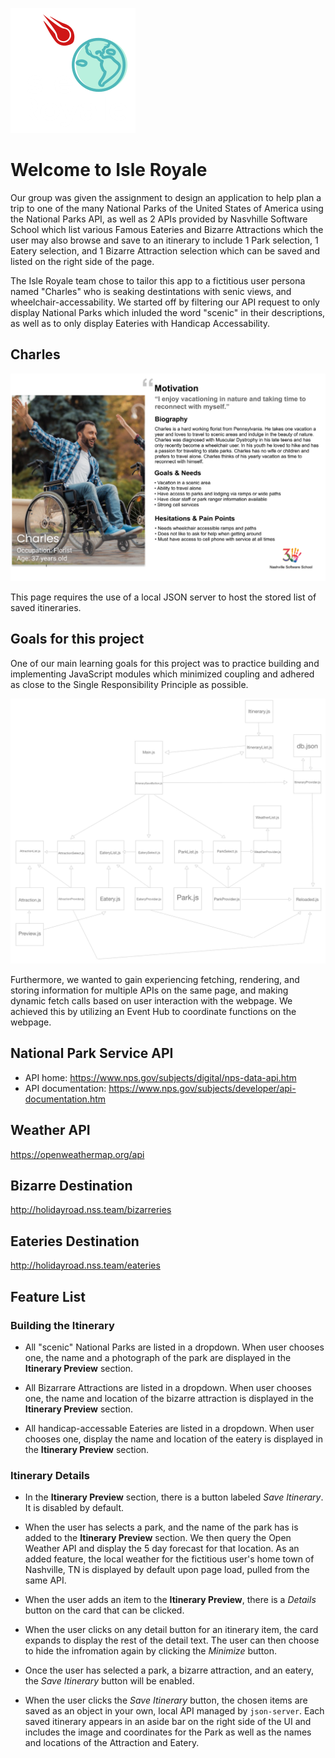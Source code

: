 ![](./images/nss-isle-royale-logo.png)

# Welcome to Isle Royale

Our group was given the assignment to design an application to help plan a trip to one of the many National Parks of the United States of America using the National Parks API, as well as 2 APIs provided by Nasvhille Software School which list various Famous Eateries and Bizarre Attractions which the user may also browse and save to an itinerary to include 1 Park selection, 1 Eatery selection, and 1 Bizarre Attraction selection which can be saved and listed on the right side of the page. 

The Isle Royale team chose to tailor this app to a fictitious user persona named "Charles" who is seaking destintations with senic views, and wheelchair-accessability. We started off by filtering our API request to only display National Parks which inluded the word "scenic" in their descriptions, as well as to only display Eateries with Handicap Accessability.

## Charles

![](./personas/persona-charles.png)


This page requires the use of a local JSON server to host the stored list of saved itineraries.


## Goals for this project

One of our main learning goals for this project was to practice building and implementing JavaScript modules which minimized coupling and adhered as close to the Single Responsibility Principle as possible.

![](./images/dependencyGraph.png)

Furthermore, we wanted to gain experiencing fetching, rendering, and storing information for multiple APIs on the same page, and making dynamic fetch calls based on user interaction with the webpage. We achieved this by utilizing an Event Hub to coordinate functions on the webpage. 

## National Park Service API

* API home: https://www.nps.gov/subjects/digital/nps-data-api.htm
* API documentation: https://www.nps.gov/subjects/developer/api-documentation.htm

## Weather API

https://openweathermap.org/api

## Bizarre Destination

http://holidayroad.nss.team/bizarreries

## Eateries Destination

http://holidayroad.nss.team/eateries

## Feature List

### Building the Itinerary

* All "scenic" National Parks are listed in a dropdown. When user chooses one, the name and a photograph of the park are displayed in the **Itinerary Preview** section.

* All Bizarrare Attractions are listed in a dropdown. When user chooses one, the name and location of the bizarre attraction is displayed in the **Itinerary Preview** section.

* All handicap-accessable Eateries are listed in a dropdown. When user chooses one, display the name and location of the eatery is displayed in the **Itinerary Preview** section.

### Itinerary Details

* In the **Itinerary Preview** section, there is a button labeled _Save Itinerary_. It is disabled by default.

* When the user has selects a park, and the name of the park has is added to the **Itinerary Preview** section. We then query the Open Weather API and display the 5 day forecast for that location. As an added feature, the local weather for the fictitious user's home town of Nashville, TN is displayed by default upon page load, pulled from the same API.

* When the user adds an item to the **Itinerary Preview**, there is a _Details_ button on the card that can be clicked.

* When the user clicks on any detail button for an itinerary item, the card expands to display the rest of the detail text. The user can then choose to hide the infromation again by clicking the _Minimize_ button.

* Once the user has selected a park, a bizarre attraction, and an eatery, the _Save Itinerary_ button will be enabled.

* When the user clicks the _Save Itinerary_ button, the chosen items are saved as an object in your own, local API managed by `json-server`. Each saved itinerary appears in an aside bar on the right side of the UI and includes the image and coordinates for the Park as well as the names and locations of the Attraction and Eatery.







